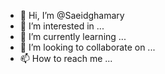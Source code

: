 - 👋 Hi, I’m @Saeidghamary
- 👀 I’m interested in ...
- 🌱 I’m currently learning ...
- 💞️ I’m looking to collaborate on ...
- 📫 How to reach me ...

<!---
Saeidghamary/Saeidghamary is a ✨ special ✨ repository because its `README.md` (this file) appears on your GitHub profile.
You can click the Preview link to take a look at your changes.
--->
